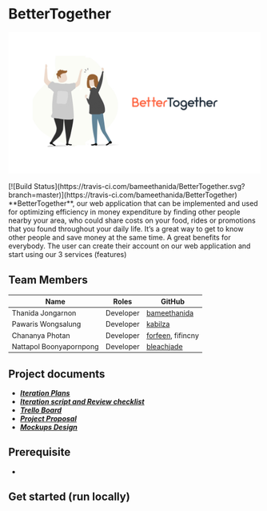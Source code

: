 # BetterTogether

<p align="center" >
  <img width="800px" src="BetterTogetherApp/static/image/plain_logo2.jpg">
</p>
[![Build Status](https://travis-ci.com/bameethanida/BetterTogether.svg?branch=master)](https://travis-ci.com/bameethanida/BetterTogether)
**BetterTogether**, our web application that can be implemented and used for optimizing efficiency in money expenditure by finding other people nearby your area, who could share costs on your food, rides or promotions that you found throughout your daily life. It’s a great way to get to know other people and save money at the same time. A great benefits for everybody. The user can create their account on our web application and start using our 3 services (features)

## Team Members

| Name                      | Roles                    | GitHub                                                |
|---------------------------|--------------------------|-------------------------------------------------------|
| Thanida Jongarnon         | Developer                | [bameethanida](https://github.com/bameethanida)       |
| Pawaris Wongsalung        | Developer                | [kabilza](https://github.com/kabilza)                 |
| Chananya Photan           | Developer                | [forfeen](https://github.com/forfeen), fifincny       |
| Nattapol Boonyapornpong   | Developer                | [bleachjade](https://github.com/bleachjade)           |

Project documents
---
- ***[Iteration Plans](https://docs.google.com/document/d/12p_Q9lJGcFmxHFXDqpTGRPNsecd8QeMzd4vc9adesV8/edit?usp=sharing)***
- ***[Iteration script and Review checklist](https://docs.google.com/document/d/1gTIWK_j4zq2iye9BwMY-_iJL65G4-hXLypDWlyjXnyU/edit?usp=sharing)***
- ***[Trello Board](https://trello.com/b/LlTAdYnN/bettertogether)***
- ***[Project Proposal](https://docs.google.com/document/d/1llsbVdOLaALymVtk0Ri6rGM3YudRvHal9JsArOEHnYU/edit#)***
- ***[Mockups Design](https://drive.google.com/drive/u/1/folders/1sMbkb3lHPt1bKVLKOyiRq-pkF06_ePIt)***

Prerequisite
---
- 
Get started (run locally)
---
